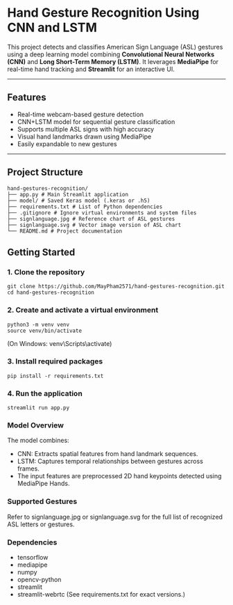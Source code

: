 # Hand Gesture Recognition Using CNN and LSTM

This project detects and classifies American Sign Language (ASL) gestures using a deep learning model combining **Convolutional Neural Networks (CNN)** and **Long Short-Term Memory (LSTM)**. It leverages **MediaPipe** for real-time hand tracking and **Streamlit** for an interactive UI.

---

## Features

- Real-time webcam-based gesture detection
- CNN+LSTM model for sequential gesture classification
- Supports multiple ASL signs with high accuracy
- Visual hand landmarks drawn using MediaPipe
- Easily expandable to new gestures

---

## Project Structure
```
hand-gestures-recognition/
├── app.py # Main Streamlit application
├── model/ # Saved Keras model (.keras or .h5)
├── requirements.txt # List of Python dependencies
├── .gitignore # Ignore virtual environments and system files
├── signlanguage.jpg # Reference chart of ASL gestures
├── signlanguage.svg # Vector image version of ASL chart
└── README.md # Project documentation
```

## Getting Started

### 1. Clone the repository

```
git clone https://github.com/MayPham2571/hand-gestures-recognition.git
cd hand-gestures-recognition
```
### 2. Create and activate a virtual environment
```
python3 -m venv venv
source venv/bin/activate  
```
(On Windows: venv\Scripts\activate)

### 3. Install required packages
```
pip install -r requirements.txt
```
### 4. Run the application
```
streamlit run app.py
```
### Model Overview

The model combines:
- CNN: Extracts spatial features from hand landmark sequences.
- LSTM: Captures temporal relationships between gestures across frames.
- The input features are preprocessed 2D hand keypoints detected using MediaPipe Hands.

###  Supported Gestures
Refer to signlanguage.jpg or signlanguage.svg for the full list of recognized ASL letters or gestures.

###  Dependencies
- tensorflow
- mediapipe
- numpy
- opencv-python
- streamlit
- streamlit-webrtc
(See requirements.txt for exact versions.)

